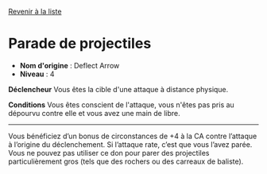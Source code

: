 [Revenir à la liste](..)

# Parade de projectiles

 * **Nom d'origine** : Deflect Arrow
 * **Niveau** : 4


<p><strong>Déclencheur</strong> Vous êtes la cible d'une attaque à distance physique.</p>
<p><strong>Conditions</strong> Vous êtes conscient de l'attaque, vous n'êtes pas pris au dépourvu contre elle et vous avez une main de libre.</p>
<hr>
<p>Vous bénéficiez d’un bonus de circonstances de +4 à la CA contre l’attaque à l’origine du déclenchement. Si l’attaque rate, c’est que vous l’avez parée. Vous ne pouvez pas utiliser ce don pour parer des projectiles particulièrement gros (tels que des rochers ou des carreaux de baliste).</p>